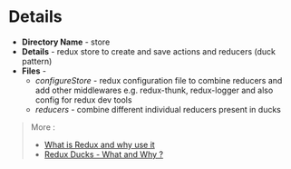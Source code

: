 # Details

- **Directory Name** - store
- **Details** - redux store to create and save actions and reducers (duck pattern)
- **Files** -
  - _configureStore_ - redux configuration file to combine reducers and add other middlewares e.g. redux-thunk, redux-logger and also config for redux dev tools
  - _reducers_ - combine different individual reducers present in ducks

> More :
>
> - [What is Redux and why use it](https://blog.logrocket.com/why-use-redux-reasons-with-clear-examples-d21bffd5835/)
> - [Redux Ducks - What and Why ?](https://www.freecodecamp.org/news/scaling-your-redux-app-with-ducks-6115955638be/)
